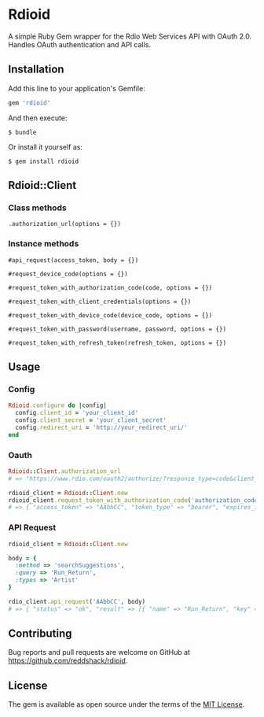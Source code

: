 # Rdioid

A simple Ruby Gem wrapper for the Rdio Web Services API with OAuth 2.0. Handles OAuth authentication and API calls.

## Installation

Add this line to your application's Gemfile:

```ruby
gem 'rdioid'
```

And then execute:

    $ bundle

Or install it yourself as:

    $ gem install rdioid

## Rdioid::Client

### Class methods
```
.authorization_url(options = {})
```

### Instance methods
```
#api_request(access_token, body = {})

#request_device_code(options = {})

#request_token_with_authorization_code(code, options = {})

#request_token_with_client_credentials(options = {})

#request_token_with_device_code(device_code, options = {})

#request_token_with_password(username, password, options = {})

#request_token_with_refresh_token(refresh_token, options = {})
```

## Usage

### Config
```ruby
Rdioid.configure do |config|
  config.client_id = 'your_client_id'
  config.client_secret = 'your_client_secret'
  config.redirect_uri = 'http://your_redirect_uri/'
end
```

### Oauth
```ruby
Rdioid::Client.authorization_url
# => "https://www.rdio.com/oauth2/authorize/?response_type=code&client_id=your_client_id&redirect_uri=http%3A%2F%2Fyour_redirect_uri%2F"

rdioid_client = Rdioid::Client.new
rdioid_client.request_token_with_authorization_code('authorization_code')
# => { "access_token" => "AAbbCC", "token_type" => "bearer", "expires_in" => 43200, "refresh_token" => "DDeeFF", "scope" => "" }
```

### API Request
```ruby
rdioid_client = Rdioid::Client.new

body = {
  :method => 'searchSuggestions',
  :query => 'Run_Return',
  :types => 'Artist'
}

rdio_client.api_request('AAbbCC', body)
# => { "status" => "ok", "result" => [{ "name" => "Run_Return", "key" => "r400361" }] }
```

## Contributing

Bug reports and pull requests are welcome on GitHub at https://github.com/reddshack/rdioid.

## License

The gem is available as open source under the terms of the [MIT License](http://opensource.org/licenses/MIT).
